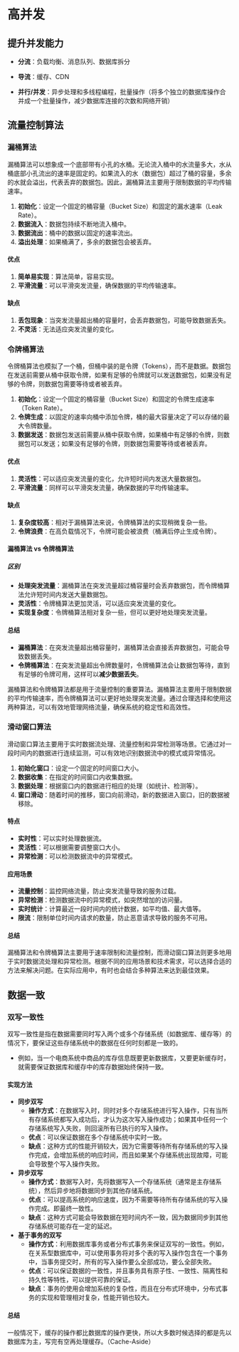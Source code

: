 # 高并发

## 提升并发能力

- **分流**：负载均衡、消息队列、数据库拆分

- **导流**：缓存、CDN

- **并行/并发**：异步处理和多线程编程，批量操作（将多个独立的数据库操作合并成一个批量操作，减少数据库连接的次数和网络开销）



## 流量控制算法

### 漏桶算法

漏桶算法可以想象成一个底部带有小孔的水桶。无论流入桶中的水流量多大，水从桶底部小孔流出的速率是固定的。如果流入的水（数据包）超过了桶的容量，多余的水就会溢出，代表丢弃的数据包。因此，漏桶算法主要用于限制数据的平均传输速率。

1. **初始化**：设定一个固定的桶容量（Bucket Size）和固定的漏水速率（Leak Rate）。
2. **数据流入**：数据包持续不断地流入桶中。
3. **数据流出**：桶中的数据以固定的速率流出。
4. **溢出处理**：如果桶满了，多余的数据包会被丢弃。

#### 优点

1. **简单易实现**：算法简单，容易实现。
2. **平滑流量**：可以平滑突发流量，确保数据的平均传输速率。

#### 缺点

1. **丢包现象**：当突发流量超出桶的容量时，会丢弃数据包，可能导致数据丢失。
2. **不灵活**：无法适应突发流量的变化。

### 令牌桶算法

令牌桶算法也模拟了一个桶，但桶中装的是令牌（Tokens），而不是数据。数据包在发送前需要从桶中获取令牌，如果有足够的令牌就可以发送数据包，如果没有足够的令牌，则数据包需要等待或者被丢弃。

1. **初始化**：设定一个固定的桶容量（Bucket Size）和固定的令牌生成速率（Token Rate）。
2. **令牌生成**：以固定的速率向桶中添加令牌，桶的最大容量决定了可以存储的最大令牌数量。
3. **数据发送**：数据包发送前需要从桶中获取令牌，如果桶中有足够的令牌，则数据包可以发送；如果没有足够的令牌，则数据包需要等待或者被丢弃。

#### 优点

1. **灵活性**：可以适应突发流量的变化，允许短时间内发送大量数据包。
2. **平滑流量**：同样可以平滑突发流量，确保数据的平均传输速率。

#### 缺点

1. **复杂度较高**：相对于漏桶算法来说，令牌桶算法的实现稍微复杂一些。
2. **令牌浪费**：在高负载情况下，令牌可能会被浪费（桶满后停止生成令牌）。

#### 漏桶算法 vs 令牌桶算法

##### 区别

- **处理突发流量**：漏桶算法在突发流量超过桶容量时会丢弃数据包，而令牌桶算法允许短时间内发送大量数据包。
- **灵活性**：令牌桶算法更加灵活，可以适应突发流量的变化。
- **实现复杂度**：令牌桶算法相对复杂一些，但可以更好地处理突发流量。

#### 总结

- **漏桶算法**：在突发流量超出桶容量时，漏桶算法会直接丢弃数据包，可能会导致数据丢失。
- **令牌桶算法**：在突发流量超出令牌数量时，令牌桶算法会让数据包等待，直到有足够的令牌可用，这样可以**减少数据丢失**。

漏桶算法和令牌桶算法都是用于流量控制的重要算法。漏桶算法主要用于限制数据的平均传输速率，而令牌桶算法可以更好地处理突发流量。通过合理选择和使用这两种算法，可以有效地管理网络流量，确保系统的稳定性和高效性。

### 滑动窗口算法

滑动窗口算法主要用于实时数据流处理、流量控制和异常检测等场景。它通过对一段时间内的数据进行连续监测，可以有效地识别数据流中的模式或异常情况。

1. **初始化窗口**：设定一个固定的时间窗口大小。
2. **数据收集**：在指定的时间窗口内收集数据。
3. **数据处理**：根据窗口内的数据进行相应的处理（如统计、检测等）。
4. **窗口滑动**：随着时间的推移，窗口向前滑动，新的数据进入窗口，旧的数据被移除。

#### 特点

- **实时性**：可以实时处理数据流。
- **灵活性**：可以根据需要调整窗口大小。
- **异常检测**：可以检测数据流中的异常模式。

#### 应用场景

- **流量控制**：监控网络流量，防止突发流量导致的服务过载。
- **异常检测**：检测数据流中的异常模式，如突然增加的访问量。
- **实时统计**：计算最近一段时间内的统计数据，如平均值、最大值等。
- **限流**：限制单位时间内请求的数量，防止恶意请求导致的服务不可用。

#### 总结

漏桶算法和令牌桶算法主要用于速率限制和流量控制，而滑动窗口算法则更多地用于实时数据流处理和异常检测。根据不同的应用场景和技术需求，可以选择合适的方法来解决问题。在实际应用中，有时也会结合多种算法来达到最佳效果。



## 数据一致

### 双写一致性

双写一致性是指在数据需要同时写入两个或多个存储系统（如数据库、缓存等）的情况下，要保证这些存储系统中的数据在任何时刻都是一致的。

- 例如，当一个电商系统中商品的库存信息既要更新数据库，又要更新缓存时，就需要保证数据库和缓存中的库存数据始终保持一致。

#### 实现方法

- **同步双写**
  - **操作方式**：在数据写入时，同时对多个存储系统进行写入操作，只有当所有存储系统都写入成功后，才认为这次写入操作成功；如果其中任何一个存储系统写入失败，则回滚所有已执行的写入操作。
  - **优点**：可以保证数据在多个存储系统中实时一致。
  - **缺点**：这种方式的性能开销较大，因为它需要等待所有存储系统的写入操作完成，会增加系统的响应时间，而且如果某个存储系统出现故障，可能会导致整个写入操作失败。
- **异步双写**
  - **操作方式**：数据写入时，先将数据写入一个存储系统（通常是主存储系统），然后异步地将数据同步到其他存储系统。
  - **优点**：可以提高系统的响应速度，因为不需要等待所有存储系统的写入操作完成。即最终一致性。
  - **缺点**：这种方式可能会导致数据在短时间内不一致，因为数据同步到其他存储系统可能存在一定的延迟。
- **基于事务的双写**
  - **操作方式**：利用数据库事务或者分布式事务来保证双写的一致性。例如，在关系型数据库中，可以使用事务将对多个表的写入操作包含在一个事务中，当事务提交时，所有的写入操作要么全部成功，要么全部失败。
  - **优点**：可以保证数据的一致性，并且事务具有原子性、一致性、隔离性和持久性等特性，可以提供可靠的保证。
  - **缺点**：事务的使用会增加系统的复杂性，而且在分布式环境中，分布式事务的实现和管理相对复杂，性能开销也较大。

#### 总结

一般情况下，缓存的操作都比数据库的操作更快，所以大多数时候选择的都是先以数据库为主，写完有空再处理缓存。（Cache-Aside）







